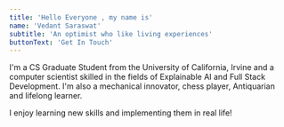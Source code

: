 ```yaml
---
title: 'Hello Everyone , my name is'
name: 'Vedant Saraswat'
subtitle: 'An optimist who like living experiences'
buttonText: 'Get In Touch'
---
```

I'm a CS Graduate Student from the University of California, Irvine and a computer scientist skilled in the fields of Explainable AI and Full Stack Development. I'm also a mechanical innovator, chess player, Antiquarian and lifelong learner.

I enjoy learning new skills and implementing them in real life!
